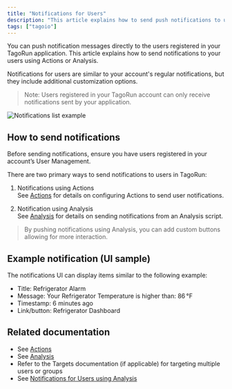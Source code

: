 ```yaml
---
title: "Notifications for Users"
description: "This article explains how to send push notifications to users registered in your TagoRun application, outlines how user notifications differ from account notifications, and points to the two primary methods (Actions and Analysis) for sending them."
tags: ["tagoio"]
---
```

You can push notification messages directly to the users registered in your TagoRun application. This article explains how to send notifications to your users using Actions or Analysis.

Notifications for users are similar to your account's regular notifications, but they include additional customization options.

> Note: Users registered in your TagoRun account can only receive notifications sent by your application.

![Notifications list example](/docs_imagem/tagoio/notifications-for-users-2.png)

## How to send notifications

Before sending notifications, ensure you have users registered in your account’s User Management.

There are two primary ways to send notifications to users in TagoRun:

1. Notifications using Actions  
   See [Actions](../actions/) for details on configuring Actions to send user notifications.

2. Notification using Analysis  
   See [Analysis](../analysis/) for details on sending notifications from an Analysis script.

> By pushing notifications using Analysis, you can add custom buttons allowing for more interaction.

## Example notification (UI sample)
The notifications UI can display items similar to the following example:

- Title: Refrigerator Alarm  
- Message: Your Refrigerator Temperature is higher than: 86 °F  
- Timestamp: 6 minutes ago  
- Link/button: Refrigerator Dashboard

## Related documentation
- See [Actions](../actions/)  
- See [Analysis](../analysis/)  
- Refer to the Targets documentation (if applicable) for targeting multiple users or groups  
- See [Notifications for Users using Analysis](/docs/tagoio/analysis/notifications-for-users-using-analysis)